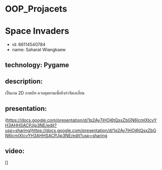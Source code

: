 # OOP_Projacets

# Space Invaders
* id: 66114540784
* name: Saharat Wiangkaew

## technology: Pygame

## description:
เป็นเกม 2D ภาพบิท 
ควบคุมยานเพื่อยิงกำจัดเอเลี่ยน

## presentation:
(https://docs.google.com/presentation/d/1q2Ay7iHOj6tQsxZbGN6lcmlXIcvYH3AHHSACPJjp3NE/edit?usp=sharing)https://docs.google.com/presentation/d/1q2Ay7iHOj6tQsxZbGN6lcmlXIcvYH3AHHSACPJjp3NE/edit?usp=sharing
## video:
[]

